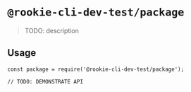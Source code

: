 # `@rookie-cli-dev-test/package`

> TODO: description

## Usage

```
const package = require('@rookie-cli-dev-test/package');

// TODO: DEMONSTRATE API
```
